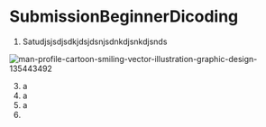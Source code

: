 # SubmissionBeginnerDicoding

1. Satudjsjsdjsdkjdsjdsnjsdnkdjsnkdjsnds

![man-profile-cartoon-smiling-vector-illustration-graphic-design-135443492](https://github.com/Muhambriana/SubmissionBeginnerDicoding/assets/61461042/a0222baf-f389-4847-8eb7-2e851d1b806c)

3. a
4. a
5. a
6. 
